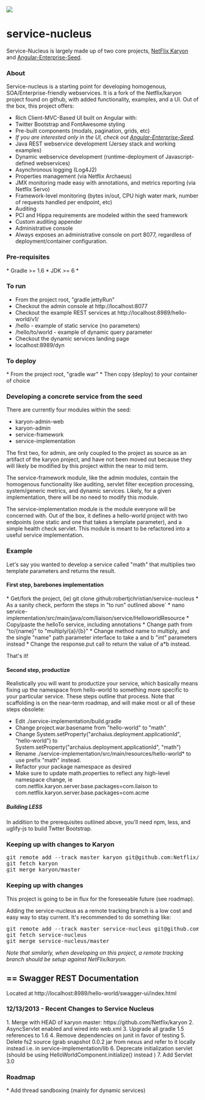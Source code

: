 <div>

<a href="https://travis-ci.org/ganeshramr/service-nucleus">
<img src="https://travis-ci.org/ganeshramr/service-nucleus.png?branch=master" />
</a>

</div>

<h1>service-nucleus</h1>

Service-Nucleus is largely made up of two core projects, <a href="https://github.com/Netflix/karyon">NetFlix Karyon</a> and <a href="https://github.com/robertjchristian/angular-enterprise-seed">Angular-Enterprise-Seed</a>.

<h3>About</h3>
Service-nucleus is a starting point for developing homogenous, SOA/Enterprise-friendly webservices.  It is a fork of the Netflix/karyon project found on github, with added functionality, examples, and a UI.  Out of the box, this project offers:

* Rich Client-MVC-Based UI built on Angular with: 
 * Twitter Bootstrap and FontAwesome styling
 * Pre-built components (modals, pagination, grids, etc)
 * <i>If you are interested only in the UI, check out <a href="https://github.com/robertjchristian/angular-enterprise-seed">Angular-Enterprise-Seed</a>.</i>
* Java REST webservice development (Jersey stack and working examples)
* Dynamic webservice development (runtime-deployment of Javascript-defined webservices)
* Asynchronous logging (Log4J2)
* Properties management (via Netflix Archaeus)
* JMX monitoring made easy with annotations, and metrics reporting (via Netflix Servo)
* Framework-level monitoring (bytes in/out, CPU high water mark, number of requests handled per endpoint, etc)
* Auditing
 * PCI and Hippa requirements are modeled within the seed framework
 * Custom auditing appender
* Administrative console
 * Always exposes an administrative console on port 8077, regardless of deployment/container configuration.

<h3>Pre-requisites</h3>
* Gradle >= 1.6
* JDK >= 6 
* 
<h3>To run</h3>

* From the project root, "gradle jettyRun"
 * Checkout the admin console at http://localhost:8077
 * Checkout the example REST services at http://localhost:8989/hello-world/v1/
  * /hello - example of static service (no parameters)
  * /hello/to/world - example of dynamic query parameter
 * Checkout the dynamic services landing page
  * localhost:8989/dyn

<h3>To deploy</h3>
* From the project root, "gradle war"
* Then copy (deploy) to your container of choice

<h3>Developing a concrete service from the seed</h3>

There are currently four modules within the seed:

* karyon-admin-web
* karyon-admin
* service-framework
* service-implementation

The first two, for admin, are only coupled to the project as source as an artifact of the karyon project, and have not been moved out because they will likely be modified by this project within the near to mid term.

The service-framework module, like the admin modules, contain the homogenous functionality like auditing, servlet filter exception processing, system/generic metrics, and dynamic services.  Likely, for a given implementation, there will be no need to modify this module.

The service-implementation module is the module everyone will be concerned with.  Out of the box, it defines a hello-world project with two endpoints (one static and one that takes a template parameter), and a simple health check servlet.  This module is meant to be refactored into a useful service implementation.

<h3>Example</h3>

Let's say you wanted to develop a service called "math" that multiplies two template parameters and returns the result.  

<h4>First step, barebones implementation</h4>
* Get/fork the project, (ie) git clone github:robertjchristian/service-nucleus
 * As a sanity check, perform the steps in "to run" outlined above` 
* nano service-implementation/src/main/java/com/liaison/service/HelloworldResource
 * Copy/paste the helloTo service, including annotations
 * Change path from "to/{name}" to "multiply/{a}/{b}"
 * Change method name to multiply, and the single "name" path parameter interface to take a and b "int" parameters instead
 * Change the response.put call to return the value of a*b instead.

That's it!

<h4>Second step, productize</h4>

Realistically you will want to productize your service, which basically means fixing up the namespace from hello-world to something more specific to your particular service.  These steps outline that process.  Note that scaffolding is on the near-term roadmap, and will make most or all of these steps obsolete:

* Edit ./service-implementation/build.gradle
 * Change project.war.basename from "hello-world" to "math"
 * Change System.setProperty("archaius.deployment.applicationId", "hello-world") to System.setProperty("archaius.deployment.applicationId", "math")
* Rename ./service-implementation/src/main/resources/hello-world* to use prefix "math" instead.  
* Refactor your package namespace as desired 
 * Make sure to update math.properties to reflect any high-level namespace change, ie com.netflix.karyon.server.base.packages=com.liaison
to com.netflix.karyon.server.base.packages=com.acme

<h5>Building LESS</h5>
In addition to the prerequisites outlined above, you'll need npm, less, and uglify-js to build Twtter Bootstrap.

<h3>Keeping up with changes to Karyon</h3>

<pre>
git remote add --track master karyon git@github.com:Netflix/karyon.git
git fetch karyon
git merge karyon/master
</pre>

<h3>Keeping up with changes</h3>

This project is going to be in flux for the foreseeable future (see roadmap).

Adding the service-nucleus as a remote tracking branch is a low cost and easy way to stay current. It's recommended to do something like:

<pre>
git remote add --track master service-nucleus git@github.com:robertjchristian/service-nucleus.git
git fetch service-nucleus
git merge service-nucleus/master
</pre>

<i>Note that similarly, when developing on this project, a remote tracking branch should be setup against NetFlix/karyon.</i>


== Swagger REST Documentation 
----
Located at http://localhost:8989/hello-world/swagger-ui/index.html


<h3>12/13/2013 - Recent Changes to Service Nucleus</h3>
1. Merge with HEAD of karyon master:  https://github.com/Netflix/karyon 
2. AsyncServlet enabled and wired into web.xml 
3. Upgrade all gradle 1.5 references to 1.6 
4. Remove dependencies on junit in favor of testing
5. Delete fs2 source (grab snapshot 0.0.2 jar from nexus and refer to it locally instead i.e. in service-implementation/lib
6. Deprecate initialization servlet  (should be using HelloWorldComponent.initialize() instead ) 
7. Add Servlet 3.0


<h3>Roadmap</h3>
* Add thread sandboxing (mainly for dynamic services)





